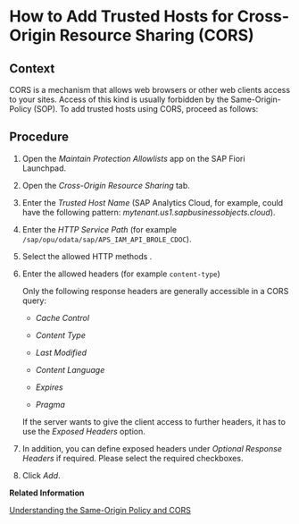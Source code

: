 <!-- loio5ea6325d8b2f49efae8622635dd0a542 -->

# How to Add Trusted Hosts for Cross-Origin Resource Sharing \(CORS\)



<a name="loio5ea6325d8b2f49efae8622635dd0a542__CreateTrustedHostsCors_context"/>

## Context

CORS is a mechanism that allows web browsers or other web clients access to your sites. Access of this kind is usually forbidden by the Same-Origin-Policy \(SOP\). To add trusted hosts using CORS, proceed as follows:



## Procedure

1.  Open the *Maintain Protection Allowlists* app on the SAP Fiori Launchpad.

2.  Open the *Cross-Origin Resource Sharing* tab.

3.  Enter the *Trusted Host Name* \(SAP Analytics Cloud, for example, could have the following pattern: *mytenant.us1.sapbusinessobjects.cloud*\).

4.  Enter the *HTTP Service Path* \(for example `/sap/opu/odata/sap/APS_IAM_API_BROLE_CDOC`\).

5.  Select the allowed HTTP methods .

6.  Enter the allowed headers \(for example `content-type`\)

    Only the following response headers are generally accessible in a CORS query:

    -   *Cache Control*

    -   *Content Type*

    -   *Last Modified*

    -   *Content Language*

    -   *Expires*

    -   *Pragma*


    If the server wants to give the client access to further headers, it has to use the *Exposed Headers* option.

7.  In addition, you can define exposed headers under *Optional Response Headers* if required. Please select the required checkboxes.

8.  Click *Add*.


**Related Information**  


[Understanding the Same-Origin Policy and CORS](https://help.sap.com/docs/SAP_ANALYTICS_CLOUD/2d7115b0e0aa4f78bfd9c06fdc1fe4f6/883074bbfe304f7c86e4b5088783a706.html?locale=en-US)

